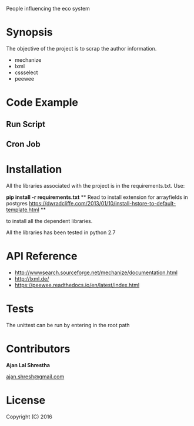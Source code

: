 People influencing the eco system

# Synopsis #

The objective of the project is to scrap the author information.

* mechanize
* lxml
* cssselect
* peewee

# Code Example #

## Run Script ##

## Cron Job ##

# Installation #

All the libraries associated with the project is in the requirements.txt. Use:

**pip install -r requirements.txt**
** Read to install extension for arrayfields in postgres
https://dwradcliffe.com/2013/01/10/install-hstore-to-default-template.html **

to install all the dependent libraries.

All the libraries has been tested in python 2.7

# API Reference #

* http://wwwsearch.sourceforge.net/mechanize/documentation.html
* http://lxml.de/
* https://peewee.readthedocs.io/en/latest/index.html

# Tests #

The unittest can be run by entering in the root path


# Contributors #

**Ajan Lal Shrestha**

ajan.shresh@gmail.com

# License #

Copyright (C) 2016
